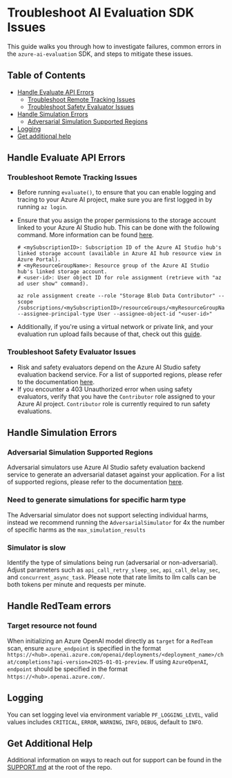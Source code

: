 # Troubleshoot AI Evaluation SDK Issues

This guide walks you through how to investigate failures, common errors in the `azure-ai-evaluation` SDK, and steps to mitigate these issues.

## Table of Contents

- [Handle Evaluate API Errors](#handle-evaluate-api-errors)
  - [Troubleshoot Remote Tracking Issues](#troubleshoot-remote-tracking-issues)
  - [Troubleshoot Safety Evaluator Issues](#troubleshoot-safety-evaluator-issues)
- [Handle Simulation Errors](#handle-simulation-errors)
  - [Adversarial Simulation Supported Regions](#adversarial-simulation-supported-regions)
- [Logging](#logging)
- [Get additional help](#get-additional-help)

## Handle Evaluate API Errors

### Troubleshoot Remote Tracking Issues

- Before running `evaluate()`, to ensure that you can enable logging and tracing to your Azure AI project, make sure you are first logged in by running `az login`.

- Ensure that you assign the proper permissions to the storage account linked to your Azure AI Studio hub. This can be done with the following command. More information can be found [here](https://aka.ms/credentialleshub).

    ```Shell
    # <mySubscriptionID>: Subscription ID of the Azure AI Studio hub's linked storage account (available in Azure AI hub resource view in Azure Portal).
    # <myResourceGroupName>: Resource group of the Azure AI Studio hub's linked storage account.
    # <user-id>: User object ID for role assignment (retrieve with "az ad user show" command).

    az role assignment create --role "Storage Blob Data Contributor" --scope /subscriptions/<mySubscriptionID>/resourceGroups/<myResourceGroupName> --assignee-principal-type User --assignee-object-id "<user-id>"
    ```

- Additionally, if you're using a virtual network or private link, and your evaluation run upload fails because of that, check out this [guide](https://docs.microsoft.com/azure/machine-learning/how-to-enable-studio-virtual-network#access-data-using-the-studio).

### Troubleshoot Safety Evaluator Issues

- Risk and safety evaluators depend on the Azure AI Studio safety evaluation backend service. For a list of supported regions, please refer to the documentation [here](https://aka.ms/azureaisafetyeval-regionsupport).
- If you encounter a 403 Unauthorized error when using safety evaluators, verify that you have the `Contributor` role assigned to your Azure AI project. `Contributor` role is currently required to run safety evaluations.

## Handle Simulation Errors

### Adversarial Simulation Supported Regions

Adversarial simulators use Azure AI Studio safety evaluation backend service to generate an adversarial dataset against your application. For a list of supported regions, please refer to the documentation [here](https://aka.ms/azureaiadvsimulator-regionsupport).

### Need to generate simulations for specific harm type

The Adversarial simulator does not support selecting individual harms, instead we recommend running the `AdversarialSimulator` for 4x the number of specific harms as the `max_simulation_results`


### Simulator is slow

Identify the type of simulations being run (adversarial or non-adversarial).
Adjust parameters such as `api_call_retry_sleep_sec`, `api_call_delay_sec`, and `concurrent_async_task`. Please note that rate limits to llm calls can be both tokens per minute and requests per minute.

## Handle RedTeam errors

### Target resource not found
When initializing an Azure OpenAI model directly as `target` for a `RedTeam` scan, ensure `azure_endpoint` is specified in the format `https://<hub>.openai.azure.com/openai/deployments/<deployment_name>/chat/completions?api-version=2025-01-01-preview`. If using `AzureOpenAI`, `endpoint` should be specified in the format `https://<hub>.openai.azure.com/`. 

## Logging

You can set logging level via environment variable `PF_LOGGING_LEVEL`, valid values includes `CRITICAL`, `ERROR`, `WARNING`, `INFO`, `DEBUG`, default to `INFO`.

## Get Additional Help

Additional information on ways to reach out for support can be found in the [SUPPORT.md](https://github.com/Azure/azure-sdk-for-python/blob/main/SUPPORT.md) at the root of the repo.
